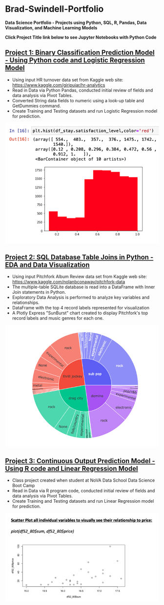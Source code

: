 # Brad-Swindell-Portfolio
**Data Science Portfolio - Projects using Python, SQL, R, Pandas, Data Visualization, and Machine Learning Models**

**Click Project Title link below to see Jupyter Notebooks with Python Code**

## [Project 1: Binary Classification Prediction Model - Using Python code and Logistic Regression Model](https://github.com/Brad-Swindell/Binary-Classification-Model--Python--HR-Data)

 - Using input HR turnover data set from Kaggle web site:  https://www.kaggle.com/giripujar/hr-analytics
 - Read in Data via Python Pandas, conducted initial review of fields and data analysis via Pivot Tables.
 - Converted String data fields to numeric using a look-up table and GetDummies command. 
 - Create Training and Testing datasets and run Logistic Regression model for prediction. 
 
 ![](/Images/Project1HR.png)
 

## [Project 2: SQL Database Table Joins in Python - EDA and Data Visualization](https://github.com/Brad-Swindell/SQL-Python-EDA---Pitchfork-Record-Review-DB)

 - Using input Pitchfork Album Review data set from Kaggle web site: https://www.kaggle.com/nolanbconaway/pitchfork-data
 - The multiple-table SQLite database is read into a DataFrame with Inner Join statements in Python.
 - Exploratory Data Analysis is performed to analyze key variables and relationships. 
 - DataFrame with the top 4 record labels represented for visualization 
 - A Plotly Express "SunBurst" chart created to display Pitchfork's top record labels and music genres for each one. 

![](/Images/Project2Pitchfork.png)


## [Project 3: Continuous Output Prediction Model - Using R code and Linear Regression Model](https://github.com/Brad-Swindell/Mulitiple-Regression-Model--R-Code--Wine-Project)

 - Class project created when student at NoVA Data School Data Science Boot Camp
 - Read in Data via R program code, conducted initial review of fields and data analysis via Pivot Tables.
 - Create Training and Testing datasets and run Linear Regression model for prediction. 

![](/Images/Project3Wine.png)
